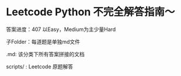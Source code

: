 # Leetcode Python 不完全解答指南～

答案进度：407 以Easy，Medium为主少量Hard

子Folder：每道题是单独md文件

.md: 该分类下所有答案拼接的文档

scripts/ : Leetcode 原题解答
